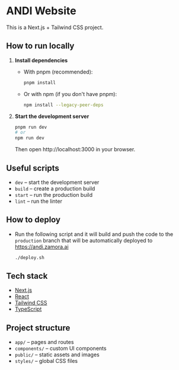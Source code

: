 # ANDI Website

This is a Next.js + Tailwind CSS project.

## How to run locally

1. **Install dependencies**

   - With pnpm (recommended):
     ```bash
     pnpm install
     ```
   - Or with npm (if you don't have pnpm):
     ```bash
     npm install --legacy-peer-deps
     ```
2. **Start the development server**

   ```bash
   pnpm run dev
   # or
   npm run dev
   ```

   Then open http://localhost:3000 in your browser.

## Useful scripts

- `dev` – start the development server
- `build` – create a production build
- `start` – run the production build
- `lint` – run the linter

## How to deploy

- Run the following script and it will build and push the code to the `production`
  branch that will be automatically deployed to https://andi.zamora.ai
  ```bash
  ./deploy.sh
  ```

## Tech stack

- [Next.js](https://nextjs.org/)
- [React](https://react.dev/)
- [Tailwind CSS](https://tailwindcss.com/)
- [TypeScript](https://www.typescriptlang.org/)

## Project structure

- `app/` – pages and routes
- `components/` – custom UI components
- `public/` – static assets and images
- `styles/` – global CSS files
